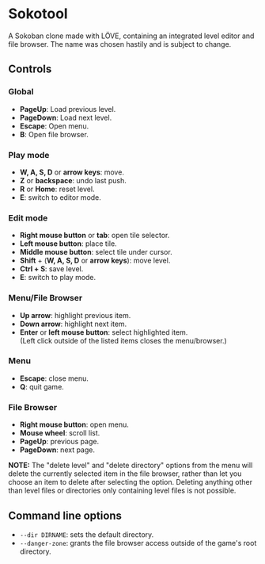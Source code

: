 # Sokotool

A Sokoban clone made with LÖVE, containing an integrated level editor
and file browser. The name was chosen hastily and is subject to change.

## Controls

### Global
* **PageUp**: Load previous level.
* **PageDown**: Load next level.
* **Escape**: Open menu.
* **B**: Open file browser.

### Play mode

* **W, A, S, D** or **arrow keys**: move.
* **Z** or **backspace**: undo last push.
* **R** or **Home**: reset level.
* **E**: switch to editor mode.

### Edit mode

* **Right mouse button** or **tab**: open tile selector.
* **Left mouse button**: place tile.
* **Middle mouse button**: select tile under cursor.
* **Shift** + (**W, A, S, D** or **arrow keys**): move level.
* **Ctrl + S**: save level.
* **E**: switch to play mode.

### Menu/File Browser
* **Up arrow**: highlight previous item.
* **Down arrow**: highlight next item.
* **Enter** or **left mouse button**: select highlighted item.  
  (Left click outside of the listed items closes the menu/browser.)

### Menu
* **Escape**: close menu.
* **Q**: quit game.

### File Browser
* **Right mouse button**: open menu.
* **Mouse wheel**: scroll list.
* **PageUp**: previous page.
* **PageDown**: next page.

**NOTE:** The "delete level" and "delete directory" options from the menu will
delete the currently selected item in the file browser, rather than let you
choose an item to delete after selecting the option. Deleting anything other
than level files or directories only containing level files is not possible.

## Command line options
* `--dir DIRNAME`: sets the default directory.
* `--danger-zone`: grants the file browser access outside
  of the game's root directory.
